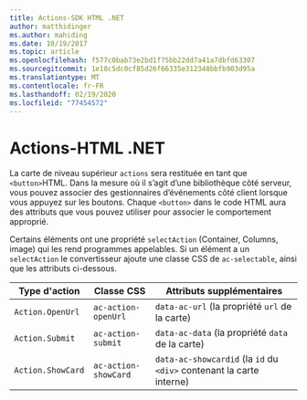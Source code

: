 ```yaml
---
title: Actions-SDK HTML .NET
author: matthidinger
ms.author: mahiding
ms.date: 10/19/2017
ms.topic: article
ms.openlocfilehash: f577c0bab73e2bd1f75bb22dd7a41a7dbfd63307
ms.sourcegitcommit: 1e18c5dc0cf85d26f66335e312348bbfb903d95a
ms.translationtype: MT
ms.contentlocale: fr-FR
ms.lasthandoff: 02/19/2020
ms.locfileid: "77454572"
---
```

# <a name="actions---net-html"></a>Actions-HTML .NET

La carte de niveau supérieur `actions` sera restituée en tant que `<button>`HTML. Dans la mesure où il s’agit d’une bibliothèque côté serveur, vous pouvez associer des gestionnaires d’événements côté client lorsque vous appuyez sur les boutons. Chaque `<button>` dans le code HTML aura des attributs que vous pouvez utiliser pour associer le comportement approprié.

Certains éléments ont une propriété `selectAction` (Container, Columns, image) qui les rend programmes appelables. Si un élément a un `selectAction` le convertisseur ajoute une classe CSS de `ac-selectable`, ainsi que les attributs ci-dessous.

Type d'action | Classe CSS | Attributs supplémentaires
---|---|---
`Action.OpenUrl` | `ac-action-openUrl` | `data-ac-url` (la propriété `url` de la carte)
`Action.Submit` | `ac-action-submit` | `data-ac-data` (la propriété `data` de la carte)
`Action.ShowCard` | `ac-action-showCard` | `data-ac-showcardid` (la `id` du `<div>` contenant la carte interne)